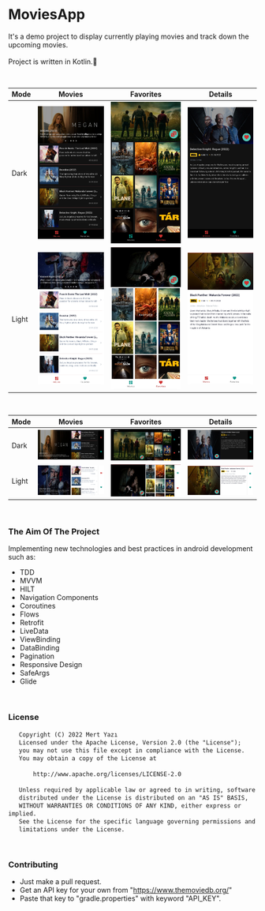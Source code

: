 # MoviesApp

It's a demo project to display currently playing movies and track down the upcoming movies.<br /><br />
Project is written in Kotlin.💯

<br />

| Mode  | Movies | Favorites | Details |
|------|------|------|------|
| Dark | <img src="screenshots/movies_dark_portrait.jpg" width="275"> | <img src="screenshots/favorites_dark_portrait.jpg" width="275"> | <img src="screenshots/details_dark_portrait.jpg" width="275"> |
| Light | <img src="screenshots/movies_light_portrait.jpg" width="275"> | <img src="screenshots/favorites_light_portrait.jpg" width="275"> | <img src="screenshots/details_light_portrait.jpg" width="275"> |

<br />

| Mode  | Movies | Favorites | Details |
|------|------|------|------|
| Dark | <img src="screenshots/movies_dark_landscape.jpg" width="275"> | <img src="screenshots/favorites_dark_landscape.jpg" width="275"> | <img src="screenshots/details_dark_landscape.jpg" width="275"> |
| Light | <img src="screenshots/movies_light_landscape.jpg" width="275"> | <img src="screenshots/favorites_light_landscape.jpg" width="275"> | <img src="screenshots/details_light_landscape.jpg" width="275"> |

<br />

### The Aim Of The Project
Implementing new technologies and best practices in android development such as:
 - TDD
 - MVVM
 - HILT
 - Navigation Components
 - Coroutines
 - Flows
 - Retrofit
 - LiveData
 - ViewBinding
 - DataBinding
 - Pagination
 - Responsive Design
 - SafeArgs
 - Glide

<br />

### License
```
   Copyright (C) 2022 Mert Yazı
   Licensed under the Apache License, Version 2.0 (the "License");
   you may not use this file except in compliance with the License.
   You may obtain a copy of the License at

       http://www.apache.org/licenses/LICENSE-2.0

   Unless required by applicable law or agreed to in writing, software
   distributed under the License is distributed on an "AS IS" BASIS,
   WITHOUT WARRANTIES OR CONDITIONS OF ANY KIND, either express or implied.
   See the License for the specific language governing permissions and
   limitations under the License.
```
<br />

### Contributing
- Just make a pull request.
- Get an API key for your own from "https://www.themoviedb.org/"
- Paste that key to "gradle.properties" with keyword "API_KEY".
